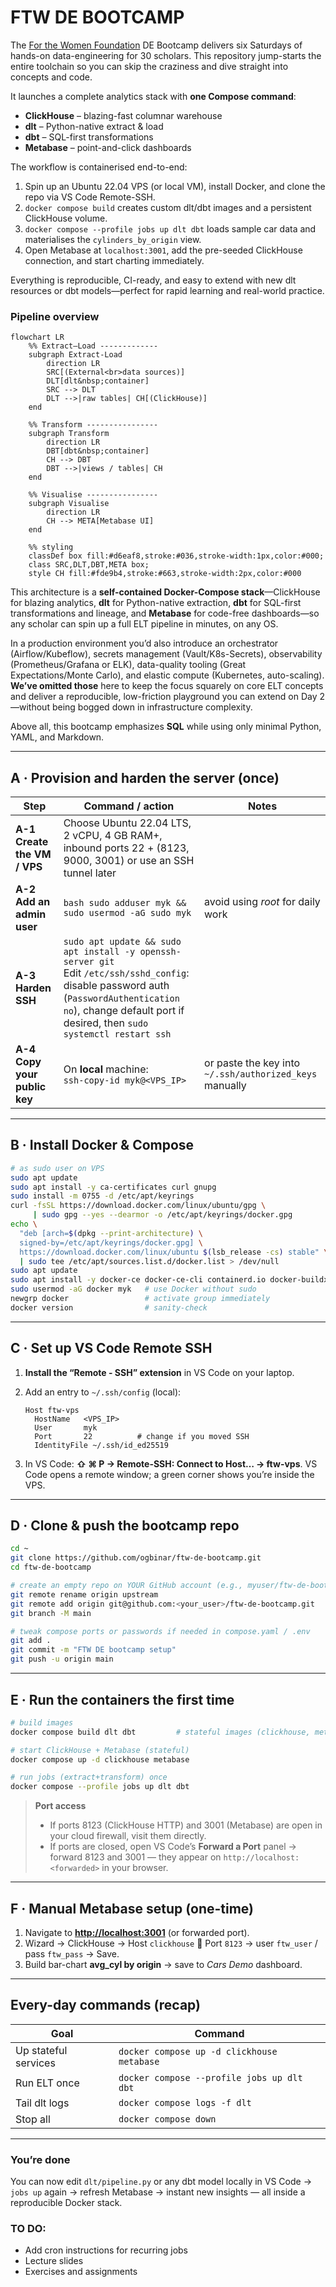 # FTW DE BOOTCAMP

The [For the Women Foundation](https://www.ftwfoundation.org/) DE Bootcamp delivers six Saturdays of hands-on data-engineering for 30 scholars.
This repository jump-starts the entire toolchain so you can skip the craziness and dive straight into concepts and code.

It launches a complete analytics stack with **one Compose command**:

* **ClickHouse** – blazing-fast columnar warehouse
* **dlt** – Python-native extract & load
* **dbt** – SQL-first transformations
* **Metabase** – point-and-click dashboards

The workflow is containerised end-to-end:

1. Spin up an Ubuntu 22.04 VPS (or local VM), install Docker, and clone the repo via VS Code Remote-SSH.
2. `docker compose build` creates custom dlt/dbt images and a persistent ClickHouse volume.
3. `docker compose --profile jobs up dlt dbt` loads sample car data and materialises the `cylinders_by_origin` view.
4. Open Metabase at `localhost:3001`, add the pre-seeded ClickHouse connection, and start charting immediately.

Everything is reproducible, CI-ready, and easy to extend with new dlt resources or dbt models—perfect for rapid learning and real-world practice.

### Pipeline overview

```mermaid
flowchart LR
    %% Extract–Load -------------
    subgraph Extract-Load
        direction LR
        SRC[(External<br>data sources)]
        DLT[dlt&nbsp;container]
        SRC --> DLT
        DLT -->|raw tables| CH[(ClickHouse)]
    end

    %% Transform ----------------
    subgraph Transform
        direction LR
        DBT[dbt&nbsp;container]
        CH --> DBT
        DBT -->|views / tables| CH
    end

    %% Visualise ----------------
    subgraph Visualise
        direction LR
        CH --> META[Metabase UI]
    end

    %% styling
    classDef box fill:#d6eaf8,stroke:#036,stroke-width:1px,color:#000;
    class SRC,DLT,DBT,META box;
    style CH fill:#fde9b4,stroke:#663,stroke-width:2px,color:#000
```

This architecture is a **self-contained Docker-Compose stack**—ClickHouse for blazing analytics, **dlt** for Python-native extraction, **dbt** for SQL-first transformations and lineage, and **Metabase** for code-free dashboards—so any scholar can spin up a full ELT pipeline in minutes, on any OS.

In a production environment you’d also introduce an orchestrator (Airflow/Kubeflow), secrets management (Vault/K8s-Secrets), observability (Prometheus/Grafana or ELK), data-quality tooling (Great Expectations/Monte Carlo), and elastic compute (Kubernetes, auto-scaling). **We’ve omitted those** here to keep the focus squarely on core ELT concepts and deliver a reproducible, low-friction playground you can extend on Day 2—without being bogged down in infrastructure complexity.

Above all, this bootcamp emphasizes **SQL** while using only minimal Python, YAML, and Markdown.

---

## A · Provision and harden the server (once)

| Step                          | Command / action                                                                                                                                                                                                   | Notes                                                   |
| ----------------------------- | ------------------------------------------------------------------------------------------------------------------------------------------------------------------------------------------------------------------ | ------------------------------------------------------- |
| **A-1  Create the VM / VPS**  | Choose Ubuntu 22.04 LTS, 2 vCPU, 4 GB RAM+, inbound ports 22 + (8123, 9000, 3001) or use an SSH tunnel later                                                                                                       |                                                         |
| **A-2  Add an admin user**    | `bash sudo adduser myk && sudo usermod -aG sudo myk `                                                                                                                                                              | avoid using *root* for daily work                       |
| **A-3  Harden SSH**           | `sudo apt update && sudo apt install -y openssh-server git`<br>Edit `/etc/ssh/sshd_config`: disable password auth (`PasswordAuthentication no`), change default port if desired, then `sudo systemctl restart ssh` |                                                         |
| **A-4  Copy your public key** | On **local** machine:<br>`ssh-copy-id myk@<VPS_IP>`                                                                                                                                                                | or paste the key into `~/.ssh/authorized_keys` manually |

---

## B · Install Docker & Compose

```bash
# as sudo user on VPS
sudo apt update
sudo apt install -y ca-certificates curl gnupg
sudo install -m 0755 -d /etc/apt/keyrings
curl -fsSL https://download.docker.com/linux/ubuntu/gpg \
     | sudo gpg --yes --dearmor -o /etc/apt/keyrings/docker.gpg
echo \
  "deb [arch=$(dpkg --print-architecture) \
  signed-by=/etc/apt/keyrings/docker.gpg] \
  https://download.docker.com/linux/ubuntu $(lsb_release -cs) stable" \
  | sudo tee /etc/apt/sources.list.d/docker.list > /dev/null
sudo apt update
sudo apt install -y docker-ce docker-ce-cli containerd.io docker-buildx-plugin docker-compose-plugin
sudo usermod -aG docker myk   # use Docker without sudo
newgrp docker                 # activate group immediately
docker version                # sanity-check
```

---

## C · Set up **VS Code Remote SSH**

1. **Install the “Remote - SSH” extension** in VS Code on your laptop.

2. Add an entry to `~/.ssh/config` (local):

   ```sshconfig
   Host ftw-vps
     HostName   <VPS_IP>
     User       myk
     Port       22          # change if you moved SSH
     IdentityFile ~/.ssh/id_ed25519
   ```

3. In VS Code: **⇧ ⌘ P → Remote-SSH: Connect to Host… → ftw-vps**.
   VS Code opens a remote window; a green corner shows you’re inside the VPS.

---

## D · Clone & push the bootcamp repo

```bash
cd ~
git clone https://github.com/ogbinar/ftw-de-bootcamp.git
cd ftw-de-bootcamp

# create an empty repo on YOUR GitHub account (e.g., myuser/ftw-de-bootcamp)
git remote rename origin upstream
git remote add origin git@github.com:<your_user>/ftw-de-bootcamp.git
git branch -M main

# tweak compose ports or passwords if needed in compose.yaml / .env
git add .
git commit -m "FTW DE bootcamp setup"
git push -u origin main
```

---

## E · Run the containers the first time

```bash
# build images
docker compose build dlt dbt         # stateful images (clickhouse, metabase) pull automatically

# start ClickHouse + Metabase (stateful)
docker compose up -d clickhouse metabase

# run jobs (extract+transform) once
docker compose --profile jobs up dlt dbt
```

> **Port access**
>
> * If ports 8123 (ClickHouse HTTP) and 3001 (Metabase) are open in your cloud firewall, visit them directly.
> * If ports are closed, open VS Code’s **Forward a Port** panel → forward 8123 and 3001 — they appear on `http://localhost:<forwarded>` in your browser.

---

## F · Manual Metabase setup (one-time)

1. Navigate to **[http://localhost:3001](http://localhost:3001)** (or forwarded port).
2. Wizard → ClickHouse → Host `clickhouse` 🚢  Port `8123`  → user `ftw_user`  / pass `ftw_pass` → Save.
3. Build bar-chart **avg\_cyl by origin** → save to *Cars Demo* dashboard.

---

## Every-day commands (recap)

| Goal                           | Command                                    |
| ------------------------------ | ------------------------------------------ |
| Up stateful services           | `docker compose up -d clickhouse metabase` |
| Run ELT once                   | `docker compose --profile jobs up dlt dbt` |
| Tail dlt logs                  | `docker compose logs -f dlt`               |
| Stop all                       | `docker compose down`                      |

---

### You’re done

You can now edit `dlt/pipeline.py` or any dbt model locally in VS Code →
`jobs up` again → refresh Metabase → instant new insights — all inside a reproducible Docker stack.

### TO DO:
- Add cron instructions for recurring jobs
- Lecture slides
- Exercises and assignments